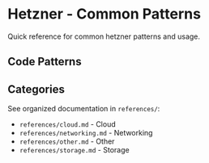 # Hetzner - Common Patterns

Quick reference for common hetzner patterns and usage.

## Code Patterns


## Categories

See organized documentation in `references/`:

- `references/cloud.md` - Cloud
- `references/networking.md` - Networking
- `references/other.md` - Other
- `references/storage.md` - Storage
